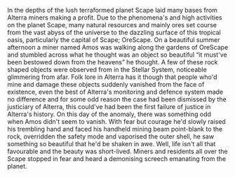 In the depths of the lush terraformed planet Scape laid many bases from Alterra miners making a profit. Due to the phenomena's and high activities on the planet Scape, many natural resources and mainly ores set course from the vast abyss of the universe to the dazzling surface of this tropical oasis, particularly the capital of Scape; OreScape. On a beautiful summer afternoon a miner named Amos was walking along the gardens of OreScape and stumbled across what he thought was an object so beautiful “it must've been bestowed down from the heavens” he thought. A few of these rock shaped objects were observed from in the Stellar System, noticeable glimmering from afar. Folk lore in Alterra has it though that people who'd mine and damage these objects suddenly vanished from the face of existence, even the best of Alterra's monitoring and defence system made no difference and for some odd reason the case had been dismissed by the justiciary of Alterra, this could've had been the first failure of justice in Alterra's history. On this day of the anomaly, there was something odd when Amos didn't seem to vanish. With fear but courage he'd slowly raised his trembling hand and faced his handheld mining beam point-blank to the rock, overridden the safety mode and vaporised the outer shell, he saw something so beautiful that he'd be shaken in awe. Well, life isn't all that favourable and the beauty was short-lived. Miners and residents all over the Scape stopped in fear and heard a demonising screech emanating from the planet. 